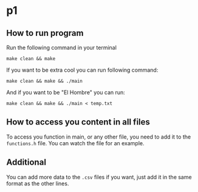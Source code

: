 # p1

## How to run program

Run the following command in your terminal

`make clean && make`

If you want to be extra cool you can run following command:

`make clean && make && ./main`

And if you want to be "El Hombre" you can run:

`make clean && make && ./main < temp.txt`

## How to access you content in all files
To access you function in main, or any other file, you need to add it to the `functions.h` file.
You can watch the file for an example. 

## Additional
You can add more data to the `.csv` files if you want, just add it in the same format as the other lines.